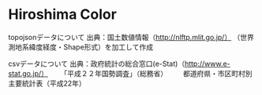 Hiroshima Color====topojsonデータについて出典：国土数値情報（http://nlftp.mlit.go.jp/）（世界測地系緯度経度・Shape形式）を加工して作成csvデータについて出典：政府統計の総合窓口(e-Stat)（http://www.e-stat.go.jp/）　　「平成２２年国勢調査」（総務省）　　都道府県・市区町村別主要統計表（平成22年）